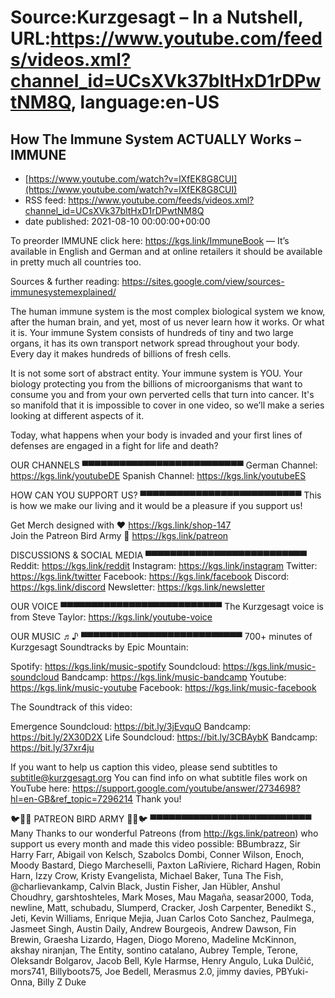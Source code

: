 # Source:Kurzgesagt – In a Nutshell, URL:https://www.youtube.com/feeds/videos.xml?channel_id=UCsXVk37bltHxD1rDPwtNM8Q, language:en-US

## How The Immune System ACTUALLY Works – IMMUNE
 - [https://www.youtube.com/watch?v=lXfEK8G8CUI](https://www.youtube.com/watch?v=lXfEK8G8CUI)
 - RSS feed: https://www.youtube.com/feeds/videos.xml?channel_id=UCsXVk37bltHxD1rDPwtNM8Q
 - date published: 2021-08-10 00:00:00+00:00

To preorder IMMUNE click here: https://kgs.link/ImmuneBook –– It’s available in English and German and at online retailers it should be available in pretty much all countries too.

Sources & further reading:
https://sites.google.com/view/sources-immunesystemexplained/

The human immune system is the most complex biological system we know, after the human brain, and yet, most of us never learn how it works. Or what it is. Your immune System consists of hundreds of tiny and two large organs, it has its own transport network spread throughout your body. Every day it makes hundreds of billions of fresh cells. 

It is not some sort of abstract entity. Your immune system is YOU. Your biology protecting you from the billions of microorganisms that want to consume you and from your own perverted cells that turn into cancer. It's so manifold that it is impossible to cover in one video, so we’ll make a series looking at different aspects of it. 

Today, what happens when your body is invaded and your first lines of defenses are engaged in a fight for life and death?

OUR CHANNELS
▀▀▀▀▀▀▀▀▀▀▀▀▀▀▀▀▀▀▀▀▀▀▀▀▀▀
German Channel: https://kgs.link/youtubeDE 
Spanish Channel: https://kgs.link/youtubeES 


HOW CAN YOU SUPPORT US?
▀▀▀▀▀▀▀▀▀▀▀▀▀▀▀▀▀▀▀▀▀▀▀▀▀▀
This is how we make our living and it would be a pleasure if you support us!

Get Merch designed with ❤ https://kgs.link/shop-147  
Join the Patreon Bird Army 🐧  https://kgs.link/patreon  


DISCUSSIONS & SOCIAL MEDIA
▀▀▀▀▀▀▀▀▀▀▀▀▀▀▀▀▀▀▀▀▀▀▀▀▀▀
Reddit:            https://kgs.link/reddit
Instagram:     https://kgs.link/instagram
Twitter:           https://kgs.link/twitter
Facebook:      https://kgs.link/facebook
Discord:          https://kgs.link/discord
Newsletter:    https://kgs.link/newsletter


OUR VOICE
▀▀▀▀▀▀▀▀▀▀▀▀▀▀▀▀▀▀▀▀▀▀▀▀▀▀
The Kurzgesagt voice is from 
Steve Taylor:  https://kgs.link/youtube-voice


OUR MUSIC ♬♪
▀▀▀▀▀▀▀▀▀▀▀▀▀▀▀▀▀▀▀▀▀▀▀▀▀▀
700+ minutes of Kurzgesagt Soundtracks by Epic Mountain:

Spotify:            https://kgs.link/music-spotify
Soundcloud:   https://kgs.link/music-soundcloud
Bandcamp:     https://kgs.link/music-bandcamp
Youtube:          https://kgs.link/music-youtube
Facebook:       https://kgs.link/music-facebook

The Soundtrack of this video:

Emergence
Soundcloud: https://bit.ly/3jEvquO
Bandcamp: https://bit.ly/2X30D2X
Life
Soundcloud: https://bit.ly/3CBAybK
Bandcamp: https://bit.ly/37xr4ju

If you want to help us caption this video, please send subtitles to subtitle@kurzgesagt.org
You can find info on what subtitle files work on YouTube here:
https://support.google.com/youtube/answer/2734698?hl=en-GB&ref_topic=7296214
Thank you!

🐦🐧🐤 PATREON BIRD ARMY 🐤🐧🐦
▀▀▀▀▀▀▀▀▀▀▀▀▀▀▀▀▀▀▀▀▀▀▀▀▀▀
Many Thanks to our wonderful Patreons (from http://kgs.link/patreon) who support us every month and made this video possible:
BBumbrazz, Sir Harry Farr, Abigail von Kelsch, Szabolcs Dombi, Conner Wilson, Enoch, Moody Bastard, Diego Marcheselli, Paxton LaRiviere, Richard Hagen, Robin Harn, Izzy Crow, Kristy Evangelista, Michael Baker, Tuna The Fish, @charlievankamp, Calvin Black, Justin Fisher, Jan Hübler, Anshul Choudhry, garshtoshteles, Mark Moses, Mau Magaña, seasar2000, Toda, newline, Matt, schubadu, Slumperd, Cracker, Josh Carpenter, Benedikt S., Jeti, Kevin Williams, Enrique Mejia, Juan Carlos Coto Sanchez, Paulmega, Jasmeet Singh, Austin Daily, Andrew Bourgeois, Andrew Dawson, Fin Brewin, Graesha Lizardo, Hagen, Diogo Moreno, Madeline McKinnon, akshay niranjan, The Entity, sontino catalano, Aubrey Temple, Terone, Oleksandr Bolgarov, Jacob Bell, Kyle Harmse, Henry Angulo, Luka Dulčić, mors741, Billyboots75, Joe Bedell, Merasmus 2.0, jimmy davies, PBYuki-Onna, Billy Z Duke

